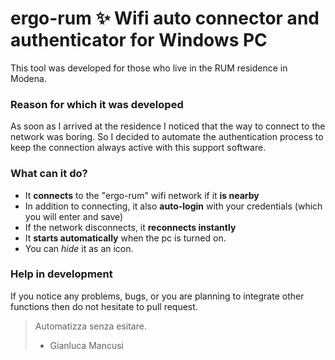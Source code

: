# ergo-rum :sparkles: Wifi auto connector and authenticator for Windows PC
This tool was developed for those who live in the RUM residence in Modena.

### Reason for which it was developed
As soon as I arrived at the residence I noticed that the way to connect to the network was boring.
So I decided to automate the authentication process to keep the connection always active with this support software.

### What can it do?
- It **connects** to the "ergo-rum" wifi network if it **is nearby**
- In addition to connecting, it also **auto-login** with your credentials (which you will enter and save)
- If the network disconnects, it **reconnects instantly**
- It **starts automatically** when the pc is turned on.
- You can *hide* it as an icon.

### Help in development
If you notice any problems, bugs, or you are planning to integrate other functions then do not hesitate to pull request.

> Automatizza senza esitare.
> - Gianluca Mancusi
